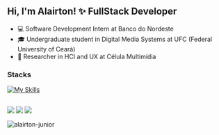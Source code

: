 ## Hi, I'm Alairton! ✨ FullStack Developer

- 💻 Software Development Intern at Banco do Nordeste
- 🎓 Undergraduate student in Digital Media Systems at UFC (Federal University of Ceará)
- 🔬 Researcher in HCI and UX at Célula Multimídia

### Stacks  
[![My Skills](https://skillicons.dev/icons?i=ts,js,nextjs,react,vscode,vite,nodejs,python,mysql,postgres,tailwind,git)](https://skillicons.dev)


  
  ##
 
<div> 

  <a href="https://instagram.com/alairtonjr" target="_blank"><img src="https://img.shields.io/badge/-Instagram-%23E4405F?style=for-the-badge&logo=instagram&logoColor=white" target="_blank"></a>
  <a href = "mailto:alairtondev@gmail.com"><img src="https://img.shields.io/badge/-Gmail-%23333?style=for-the-badge&logo=gmail&logoColor=white" target="_blank"></a>
  <a href="https://www.linkedin.com/in/alairton-junior-8737b1144/" target="_blank"><img src="https://img.shields.io/badge/-LinkedIn-%230077B5?style=for-the-badge&logo=linkedin&logoColor=white" target="_blank"></a> 

<p><img align="left" src="https://github-readme-stats.vercel.app/api/top-langs?username=alairton-junior&show_icons=true&locale=en&layout=compact" alt="alairton-junior" /></p><p>
